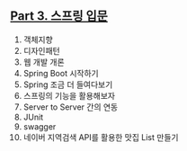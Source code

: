 ## [Part 3. 스프링 입문](https://github.com/steve-developer/fastcampus-springboot-introduction)

1. 객체지향
2. 디자인패턴
3. 웹 개발 개론
4. Spring Boot 시작하기
5. Spring 조금 더 들여다보기
6. 스프링의 기능을 활용해보자
7. Server to Server 간의 연동
8. JUnit
9. swagger
10. 네이버 지역검색 API를 활용한 맛집 List 만들기

